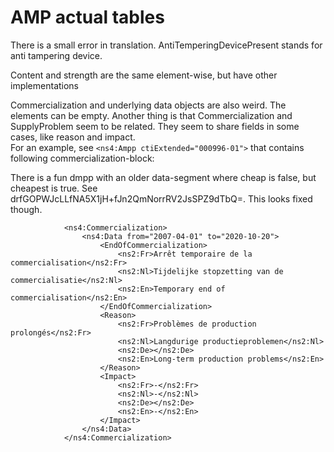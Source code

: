 # AMP actual tables

There is a small error in translation. AntiTemperingDevicePresent stands for anti tampering device.  

Content and strength are the same element-wise, but have other implementations

Commercialization and underlying data objects are also weird. The elements can be empty. 
Another thing is that Commercialization and SupplyProblem seem to be related. They seem to share fields in some cases, 
like reason and impact.  
For an example, see `<ns4:Ampp ctiExtended="000996-01">` that contains following commercialization-block:  

There is a fun dmpp with an older data-segment where cheap is false, but cheapest is true. See drfGOPWJcLLfNA5X1jH+fJn2QmNorrRV2JsSPZ9dTbQ=. 
This looks fixed though. 

```
            <ns4:Commercialization>
                <ns4:Data from="2007-04-01" to="2020-10-20">
                    <EndOfCommercialization>
                        <ns2:Fr>Arrêt temporaire de la commercialisation</ns2:Fr>
                        <ns2:Nl>Tijdelijke stopzetting van de commercialisatie</ns2:Nl>
                        <ns2:En>Temporary end of commercialisation</ns2:En>
                    </EndOfCommercialization>
                    <Reason>
                        <ns2:Fr>Problèmes de production prolongés</ns2:Fr>
                        <ns2:Nl>Langdurige productieproblemen</ns2:Nl>
                        <ns2:De></ns2:De>
                        <ns2:En>Long-term production problems</ns2:En>
                    </Reason>
                    <Impact>
                        <ns2:Fr>-</ns2:Fr>
                        <ns2:Nl>-</ns2:Nl>
                        <ns2:De></ns2:De>
                        <ns2:En>-</ns2:En>
                    </Impact>
                </ns4:Data>
            </ns4:Commercialization>
```
